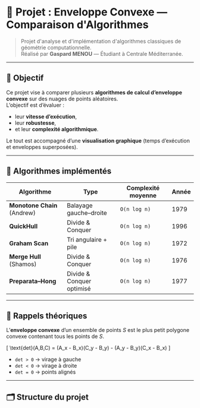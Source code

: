 # 🧭 Projet : Enveloppe Convexe — Comparaison d'Algorithmes

> Projet d'analyse et d'implémentation d'algorithmes classiques de géométrie computationnelle.  
> Réalisé par **Gaspard MENOU** — Étudiant à Centrale Méditerranée.

---

## 🎯 Objectif

Ce projet vise à comparer plusieurs **algorithmes de calcul d’enveloppe convexe** sur des nuages de points aléatoires.  
L’objectif est d’évaluer :
- leur **vitesse d’exécution**,
- leur **robustesse**,
- et leur **complexité algorithmique**.

Le tout est accompagné d’une **visualisation graphique** (temps d’exécution et enveloppes superposées).

---

## 🧩 Algorithmes implémentés

| Algorithme | Type | Complexité moyenne | Année |
|-------------|------|--------------------|--------|
| **Monotone Chain** (Andrew) | Balayage gauche–droite | `O(n log n)` | 1979 |
| **QuickHull** | Divide & Conquer | `O(n log n)` | 1996 |
| **Graham Scan** | Tri angulaire + pile | `O(n log n)` | 1972 |
| **Merge Hull** (Shamos) | Divide & Conquer | `O(n log n)` | 1976 |
| **Preparata–Hong** | Divide & Conquer optimisé | `O(n log n)` | 1977 |

---

## 🧠 Rappels théoriques

L’**enveloppe convexe** d’un ensemble de points $S$ est le plus petit polygone convexe contenant tous les points de $S$.

\[
\text{det}(A,B,C) = (A_x - B_x)(C_y - B_y) - (A_y - B_y)(C_x - B_x)
\]

- `det > 0` → virage à gauche  
- `det < 0` → virage à droite  
- `det = 0` → points alignés

---

## 🗂️ Structure du projet

